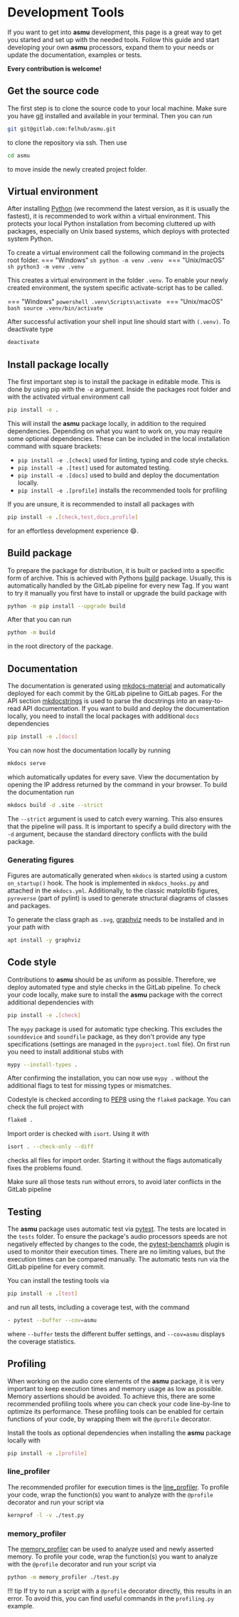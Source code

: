 # Development Tools

If you want to get into **asmu** development, this page is a great way to get you started and set up with the needed tools. Follow this guide and start developing your own **asmu** processors, expand them to your needs or update the documentation, examples or tests.

**Every contribution is welcome!**

## Get the source code

The first step is to clone the source code to your local machine. Make sure you have [git](https://git-scm.com/) installed and available in your terminal.
Then you can run
```sh
git git@gitlab.com:felhub/asmu.git
```
to clone the repository via ssh. Then use
```sh
cd asmu
```
to move inside the newly created project folder.

## Virtual environment

After installing [Python](https://www.python.org/) (we recommend the latest version, as it is usually the fastest), it is recommended to work within a virtual environment. 
This protects your local Python installation from becoming cluttered up with packages, especially on Unix based systems, which deploys with protected system Python.

To create a virtual environment call the following command in the projects root folder.
=== "Windows"
    ```sh
    python -m venv .venv
    ```
=== "Unix/macOS"
    ```sh
    python3 -m venv .venv
    ```

This creates a virtual environment in the folder `.venv`.
To enable your newly created environment, the system specific activate-script has to be called.

=== "Windows"
    ```powershell
    .venv\Scripts\activate
    ```
=== "Unix/macOS"
    ```bash
    source .venv/bin/activate
    ```

After successful activation your shell input line should start with `(.venv)`. To deactivate type
```sh
deactivate
```

## Install package locally

The first important step is to install the package in editable mode. This is done by using pip with the `-e` argument. Inside the packages root folder and with the activated virtual environment call
```sh
pip install -e .
```
This will install the **asmu** package locally, in addition to the required dependencies.
Depending on what you want to work on, you may require some optional dependencies.
These can be included in the local installation command with square brackets:

- `pip install -e .[check]` used for linting, typing and code style checks.
- `pip install -e .[test]` used for automated testing.
- `pip install -e .[docs]` used to build and deploy the documentation locally.
- `pip install -e .[profile]` installs the recommended tools for profiling

If you are unsure, it is recommended to install all packages with
```sh
pip install -e .[check,test,docs,profile]
```
for an effortless development experience :smile:.

## Build package

To prepare the package for distribution, it is built or packed into a specific form of archive. This is achieved with Pythons [build](https://pypi.org/project/build/) package. Usually, this is automatically handled by the GitLab pipeline for every new Tag. If you want to try it manually you first have to install or upgrade the build package with
```sh
python -m pip install --upgrade build
```
After that you can run
```sh
python -m build
```
in the root directory of the package.


## Documentation

The documentation is generated using [mkdocs-material](https://squidfunk.github.io/mkdocs-material) and automatically deployed for each commit by the GitLab pipeline to GitLab pages.
For the API section [mkdocstrings](https://mkdocstrings.github.io/) is used to parse the docstrings into an easy-to-read API documentation. If you want to build and deploy the documentation locally, you need to install the local packages with additional `docs` dependencies
```sh
pip install -e .[docs]
```
You can now host the documentation locally by running
```sh
mkdocs serve
```
which automatically updates for every save. View the documentation by opening the IP address returned by the command in your browser. To build the documentation run
```sh
mkdocs build -d .site --strict
```
The `--strict` argument is used to catch every warning. This also ensures that the pipeline will pass. It is important to specify a build directory with the `-d` argument, because the standard directory conflicts with the build package.

### Generating figures

Figures are automatically generated when `mkdocs` is started using a custom `on_startup()` hook. The hook is implemented in `mkdocs_hooks.py` and attached in the `mkdocs.yml`. Additionally, to the classic matplotlib figures, `pyreverse` (part of pylint) is used to generate structural diagrams of classes and packages. 

To generate the class graph as `.svg`, [graphviz](https://graphviz.org/) needs to be installed and in your path with
```sh
apt install -y graphviz
```

## Code style

Contributions to **asmu** should be as uniform as possible. Therefore, we deploy automated type and style checks in the GitLab pipeline. To check your code locally, make sure to install the **asmu** package with the correct additional dependencies with
```bash
pip install -e .[check]
```

The `mypy` package is used for automatic type checking. This excludes the `sounddevice` and `soundfile` package, as they don't provide any type specifications (settings are managed in the `pyproject.toml` file). On first run you need to install additional stubs with
```bash
mypy --install-types .
```
After confirming the installation, you can now use `mypy .` without the additional flags to test for missing types or mismatches.

Codestyle is checked according to [PEP8](https://peps.python.org/pep-0008/) using the `flake8` package. You can check the full project with
```sh
flake8 .
```

Import order is checked with `isort`. Using it with
```sh
isort . --check-only --diff 
```
checks all files for import order. Starting it without the flags automatically fixes the problems found.

Make sure all those tests run without errors, to avoid later conflicts in the GitLab pipeline

## Testing

The **asmu** package uses automatic test via [pytest](https://pypi.org/project/pytest/). The tests are located in the `tests` folder. To ensure the package's audio processors speeds are not negatively effected by changes to the code, the [pytest-benchamrk](https://pypi.org/project/pytest-benchmark/) plugin is used to monitor their execution times. There are no limiting values, but the execution times can be compared manually. The automatic tests run via the GitLab pipeline for every commit.

You can install the testing tools via
```bash
pip install -e .[test]
```
and run all tests, including a coverage test, with the command
```sh
- pytest --buffer --cov=asmu
```
where `--buffer` tests the different buffer settings, and `--cov=asmu` displays the coverage statistics.

## Profiling

When working on the audio core elements of the **asmu** package, it is very important to keep execution times and memory usage as low as possible. Memory assertions should be avoided. To achieve this, there are some recommended profiling tools where you can check your code line-by-line to optimize its performance. These profiling tools can be enabled for certain functions of your code, by wrapping them wit the `@profile` decorator.

Install the tools as optional dependencies when installing the **asmu** package locally with
```sh
pip install -e .[profile]
```

### line_profiler
The recommended profiler for execution times is the [line_profiler](https://pypi.org/project/line-profiler/). 
To profile your code, wrap the function(s) you want to analyze with the `@profile` decorator and run your script via
```sh
kernprof -l -v ./test.py
```

### memory_profiler
The [memory_profiler](https://pypi.org/project/memory-profiler/) can be used to analyze used and newly asserted memory. 
To profile your code, wrap the function(s) you want to analyze with the `@profile` decorator and run your script via
```sh
python -m memory_profiler ./test.py
```

!!! tip
    If try to run a script with a `@profile` decorator directly, this results in an error. To avoid this, you can find useful commands in the `profiling.py` example.
